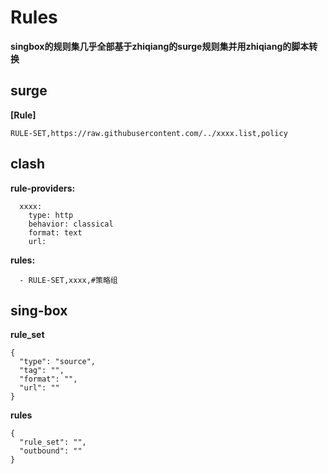 # Rules
**singbox的规则集几乎全部基于zhiqiang的surge规则集并用zhiqiang的脚本转换**

## surge

**[Rule]**

```
RULE-SET,https://raw.githubusercontent.com/../xxxx.list,policy
```

## clash

**rule-providers:**

```
  xxxx:
    type: http
    behavior: classical
    format: text
    url: 
```

**rules:**

```
  - RULE-SET,xxxx,#策略组
```

## sing-box

**rule_set**

```
{
  "type": "source",
  "tag": "",
  "format": "",
  "url": ""
}
```
  
**rules**
  
```
{
  "rule_set": "",
  "outbound": ""
}
```
